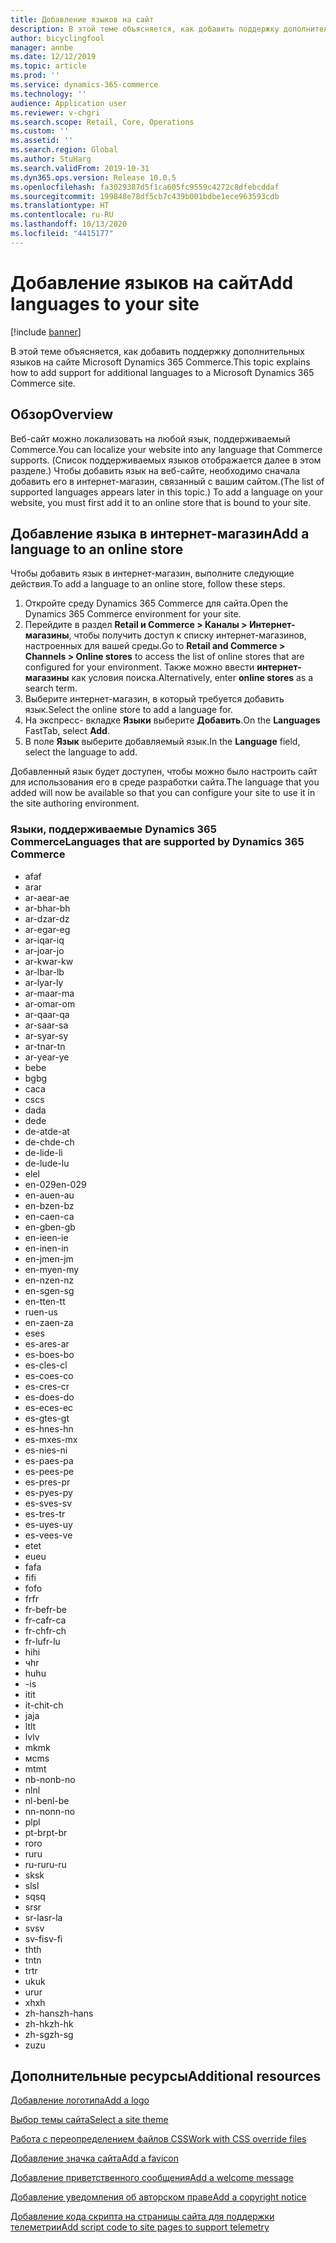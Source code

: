 ```yaml
---
title: Добавление языков на сайт
description: В этой теме объясняется, как добавить поддержку дополнительных языков на сайте Microsoft Dynamics 365 Commerce.
author: bicyclingfool
manager: annbe
ms.date: 12/12/2019
ms.topic: article
ms.prod: ''
ms.service: dynamics-365-commerce
ms.technology: ''
audience: Application user
ms.reviewer: v-chgri
ms.search.scope: Retail, Core, Operations
ms.custom: ''
ms.assetid: ''
ms.search.region: Global
ms.author: StuHarg
ms.search.validFrom: 2019-10-31
ms.dyn365.ops.version: Release 10.0.5
ms.openlocfilehash: fa3029387d5f1ca605fc9559c4272c8dfebcddaf
ms.sourcegitcommit: 199848e78df5cb7c439b001bdbe1ece963593cdb
ms.translationtype: HT
ms.contentlocale: ru-RU
ms.lasthandoff: 10/13/2020
ms.locfileid: "4415177"
---
```

# <a name="add-languages-to-your-site"></a><span data-ttu-id="0a551-103">Добавление языков на сайт</span><span class="sxs-lookup"><span data-stu-id="0a551-103">Add languages to your site</span></span>


[!include [banner](includes/banner.md)]

<span data-ttu-id="0a551-104">В этой теме объясняется, как добавить поддержку дополнительных языков на сайте Microsoft Dynamics 365 Commerce.</span><span class="sxs-lookup"><span data-stu-id="0a551-104">This topic explains how to add support for additional languages to a Microsoft Dynamics 365 Commerce site.</span></span>

## <a name="overview"></a><span data-ttu-id="0a551-105">Обзор</span><span class="sxs-lookup"><span data-stu-id="0a551-105">Overview</span></span>

<span data-ttu-id="0a551-106">Веб-сайт можно локализовать на любой язык, поддерживаемый Commerce.</span><span class="sxs-lookup"><span data-stu-id="0a551-106">You can localize your website into any language that Commerce supports.</span></span> <span data-ttu-id="0a551-107">(Список поддерживаемых языков отображается далее в этом разделе.) Чтобы добавить язык на веб-сайте, необходимо сначала добавить его в интернет-магазин, связанный с вашим сайтом.</span><span class="sxs-lookup"><span data-stu-id="0a551-107">(The list of supported languages appears later in this topic.) To add a language on your website, you must first add it to an online store that is bound to your site.</span></span>

## <a name="add-a-language-to-an-online-store"></a><span data-ttu-id="0a551-108">Добавление языка в интернет-магазин</span><span class="sxs-lookup"><span data-stu-id="0a551-108">Add a language to an online store</span></span>

<span data-ttu-id="0a551-109">Чтобы добавить язык в интернет-магазин, выполните следующие действия.</span><span class="sxs-lookup"><span data-stu-id="0a551-109">To add a language to an online store, follow these steps.</span></span>

1. <span data-ttu-id="0a551-110">Откройте среду Dynamics 365 Commerce для сайта.</span><span class="sxs-lookup"><span data-stu-id="0a551-110">Open the Dynamics 365 Commerce environment for your site.</span></span>
1. <span data-ttu-id="0a551-111">Перейдите в раздел **Retail и Commerce \> Каналы \> Интернет-магазины**, чтобы получить доступ к списку интернет-магазинов, настроенных для вашей среды.</span><span class="sxs-lookup"><span data-stu-id="0a551-111">Go to **Retail and Commerce \> Channels \> Online stores** to access the list of online stores that are configured for your environment.</span></span> <span data-ttu-id="0a551-112">Также можно ввести **интернет-магазины** как условия поиска.</span><span class="sxs-lookup"><span data-stu-id="0a551-112">Alternatively, enter **online stores** as a search term.</span></span>
1. <span data-ttu-id="0a551-113">Выберите интернет-магазин, в который требуется добавить язык.</span><span class="sxs-lookup"><span data-stu-id="0a551-113">Select the online store to add a language for.</span></span>
1. <span data-ttu-id="0a551-114">На экспресс- вкладке **Языки** выберите **Добавить**.</span><span class="sxs-lookup"><span data-stu-id="0a551-114">On the **Languages** FastTab, select **Add**.</span></span>
1. <span data-ttu-id="0a551-115">В поле **Язык** выберите добавляемый язык.</span><span class="sxs-lookup"><span data-stu-id="0a551-115">In the **Language** field, select the language to add.</span></span>

<span data-ttu-id="0a551-116">Добавленный язык будет доступен, чтобы можно было настроить сайт для использования его в среде разработки сайта.</span><span class="sxs-lookup"><span data-stu-id="0a551-116">The language that you added will now be available so that you can configure your site to use it in the site authoring environment.</span></span>

### <a name="languages-that-are-supported-by-dynamics-365-commerce"></a><span data-ttu-id="0a551-117">Языки, поддерживаемые Dynamics 365 Commerce</span><span class="sxs-lookup"><span data-stu-id="0a551-117">Languages that are supported by Dynamics 365 Commerce</span></span>

- <span data-ttu-id="0a551-118">af</span><span class="sxs-lookup"><span data-stu-id="0a551-118">af</span></span>
- <span data-ttu-id="0a551-119">ar</span><span class="sxs-lookup"><span data-stu-id="0a551-119">ar</span></span>
- <span data-ttu-id="0a551-120">ar-ae</span><span class="sxs-lookup"><span data-stu-id="0a551-120">ar-ae</span></span>
- <span data-ttu-id="0a551-121">ar-bh</span><span class="sxs-lookup"><span data-stu-id="0a551-121">ar-bh</span></span>
- <span data-ttu-id="0a551-122">ar-dz</span><span class="sxs-lookup"><span data-stu-id="0a551-122">ar-dz</span></span>
- <span data-ttu-id="0a551-123">ar-eg</span><span class="sxs-lookup"><span data-stu-id="0a551-123">ar-eg</span></span>
- <span data-ttu-id="0a551-124">ar-iq</span><span class="sxs-lookup"><span data-stu-id="0a551-124">ar-iq</span></span>
- <span data-ttu-id="0a551-125">ar-jo</span><span class="sxs-lookup"><span data-stu-id="0a551-125">ar-jo</span></span>
- <span data-ttu-id="0a551-126">ar-kw</span><span class="sxs-lookup"><span data-stu-id="0a551-126">ar-kw</span></span>
- <span data-ttu-id="0a551-127">ar-lb</span><span class="sxs-lookup"><span data-stu-id="0a551-127">ar-lb</span></span>
- <span data-ttu-id="0a551-128">ar-ly</span><span class="sxs-lookup"><span data-stu-id="0a551-128">ar-ly</span></span>
- <span data-ttu-id="0a551-129">ar-ma</span><span class="sxs-lookup"><span data-stu-id="0a551-129">ar-ma</span></span>
- <span data-ttu-id="0a551-130">ar-om</span><span class="sxs-lookup"><span data-stu-id="0a551-130">ar-om</span></span>
- <span data-ttu-id="0a551-131">ar-qa</span><span class="sxs-lookup"><span data-stu-id="0a551-131">ar-qa</span></span>
- <span data-ttu-id="0a551-132">ar-sa</span><span class="sxs-lookup"><span data-stu-id="0a551-132">ar-sa</span></span>
- <span data-ttu-id="0a551-133">ar-sy</span><span class="sxs-lookup"><span data-stu-id="0a551-133">ar-sy</span></span>
- <span data-ttu-id="0a551-134">ar-tn</span><span class="sxs-lookup"><span data-stu-id="0a551-134">ar-tn</span></span>
- <span data-ttu-id="0a551-135">ar-ye</span><span class="sxs-lookup"><span data-stu-id="0a551-135">ar-ye</span></span>
- <span data-ttu-id="0a551-136">be</span><span class="sxs-lookup"><span data-stu-id="0a551-136">be</span></span>
- <span data-ttu-id="0a551-137">bg</span><span class="sxs-lookup"><span data-stu-id="0a551-137">bg</span></span>
- <span data-ttu-id="0a551-138">ca</span><span class="sxs-lookup"><span data-stu-id="0a551-138">ca</span></span>
- <span data-ttu-id="0a551-139">cs</span><span class="sxs-lookup"><span data-stu-id="0a551-139">cs</span></span>
- <span data-ttu-id="0a551-140">da</span><span class="sxs-lookup"><span data-stu-id="0a551-140">da</span></span>
- <span data-ttu-id="0a551-141">de</span><span class="sxs-lookup"><span data-stu-id="0a551-141">de</span></span>
- <span data-ttu-id="0a551-142">de-at</span><span class="sxs-lookup"><span data-stu-id="0a551-142">de-at</span></span>
- <span data-ttu-id="0a551-143">de-ch</span><span class="sxs-lookup"><span data-stu-id="0a551-143">de-ch</span></span>
- <span data-ttu-id="0a551-144">de-li</span><span class="sxs-lookup"><span data-stu-id="0a551-144">de-li</span></span>
- <span data-ttu-id="0a551-145">de-lu</span><span class="sxs-lookup"><span data-stu-id="0a551-145">de-lu</span></span>
- <span data-ttu-id="0a551-146">el</span><span class="sxs-lookup"><span data-stu-id="0a551-146">el</span></span>
- <span data-ttu-id="0a551-147">en-029</span><span class="sxs-lookup"><span data-stu-id="0a551-147">en-029</span></span>
- <span data-ttu-id="0a551-148">en-au</span><span class="sxs-lookup"><span data-stu-id="0a551-148">en-au</span></span>
- <span data-ttu-id="0a551-149">en-bz</span><span class="sxs-lookup"><span data-stu-id="0a551-149">en-bz</span></span>
- <span data-ttu-id="0a551-150">en-ca</span><span class="sxs-lookup"><span data-stu-id="0a551-150">en-ca</span></span>
- <span data-ttu-id="0a551-151">en-gb</span><span class="sxs-lookup"><span data-stu-id="0a551-151">en-gb</span></span>
- <span data-ttu-id="0a551-152">en-ie</span><span class="sxs-lookup"><span data-stu-id="0a551-152">en-ie</span></span>
- <span data-ttu-id="0a551-153">en-in</span><span class="sxs-lookup"><span data-stu-id="0a551-153">en-in</span></span>
- <span data-ttu-id="0a551-154">en-jm</span><span class="sxs-lookup"><span data-stu-id="0a551-154">en-jm</span></span>
- <span data-ttu-id="0a551-155">en-my</span><span class="sxs-lookup"><span data-stu-id="0a551-155">en-my</span></span>
- <span data-ttu-id="0a551-156">en-nz</span><span class="sxs-lookup"><span data-stu-id="0a551-156">en-nz</span></span>
- <span data-ttu-id="0a551-157">en-sg</span><span class="sxs-lookup"><span data-stu-id="0a551-157">en-sg</span></span>
- <span data-ttu-id="0a551-158">en-tt</span><span class="sxs-lookup"><span data-stu-id="0a551-158">en-tt</span></span>
- <span data-ttu-id="0a551-159">ru</span><span class="sxs-lookup"><span data-stu-id="0a551-159">en-us</span></span>
- <span data-ttu-id="0a551-160">en-za</span><span class="sxs-lookup"><span data-stu-id="0a551-160">en-za</span></span>
- <span data-ttu-id="0a551-161">es</span><span class="sxs-lookup"><span data-stu-id="0a551-161">es</span></span>
- <span data-ttu-id="0a551-162">es-ar</span><span class="sxs-lookup"><span data-stu-id="0a551-162">es-ar</span></span>
- <span data-ttu-id="0a551-163">es-bo</span><span class="sxs-lookup"><span data-stu-id="0a551-163">es-bo</span></span>
- <span data-ttu-id="0a551-164">es-cl</span><span class="sxs-lookup"><span data-stu-id="0a551-164">es-cl</span></span>
- <span data-ttu-id="0a551-165">es-co</span><span class="sxs-lookup"><span data-stu-id="0a551-165">es-co</span></span>
- <span data-ttu-id="0a551-166">es-cr</span><span class="sxs-lookup"><span data-stu-id="0a551-166">es-cr</span></span>
- <span data-ttu-id="0a551-167">es-do</span><span class="sxs-lookup"><span data-stu-id="0a551-167">es-do</span></span>
- <span data-ttu-id="0a551-168">es-ec</span><span class="sxs-lookup"><span data-stu-id="0a551-168">es-ec</span></span>
- <span data-ttu-id="0a551-169">es-gt</span><span class="sxs-lookup"><span data-stu-id="0a551-169">es-gt</span></span>
- <span data-ttu-id="0a551-170">es-hn</span><span class="sxs-lookup"><span data-stu-id="0a551-170">es-hn</span></span>
- <span data-ttu-id="0a551-171">es-mx</span><span class="sxs-lookup"><span data-stu-id="0a551-171">es-mx</span></span>
- <span data-ttu-id="0a551-172">es-ni</span><span class="sxs-lookup"><span data-stu-id="0a551-172">es-ni</span></span>
- <span data-ttu-id="0a551-173">es-pa</span><span class="sxs-lookup"><span data-stu-id="0a551-173">es-pa</span></span>
- <span data-ttu-id="0a551-174">es-pe</span><span class="sxs-lookup"><span data-stu-id="0a551-174">es-pe</span></span>
- <span data-ttu-id="0a551-175">es-pr</span><span class="sxs-lookup"><span data-stu-id="0a551-175">es-pr</span></span>
- <span data-ttu-id="0a551-176">es-py</span><span class="sxs-lookup"><span data-stu-id="0a551-176">es-py</span></span>
- <span data-ttu-id="0a551-177">es-sv</span><span class="sxs-lookup"><span data-stu-id="0a551-177">es-sv</span></span>
- <span data-ttu-id="0a551-178">es-tr</span><span class="sxs-lookup"><span data-stu-id="0a551-178">es-tr</span></span>
- <span data-ttu-id="0a551-179">es-uy</span><span class="sxs-lookup"><span data-stu-id="0a551-179">es-uy</span></span>
- <span data-ttu-id="0a551-180">es-ve</span><span class="sxs-lookup"><span data-stu-id="0a551-180">es-ve</span></span>
- <span data-ttu-id="0a551-181">et</span><span class="sxs-lookup"><span data-stu-id="0a551-181">et</span></span>
- <span data-ttu-id="0a551-182">eu</span><span class="sxs-lookup"><span data-stu-id="0a551-182">eu</span></span>
- <span data-ttu-id="0a551-183">fa</span><span class="sxs-lookup"><span data-stu-id="0a551-183">fa</span></span>
- <span data-ttu-id="0a551-184">fi</span><span class="sxs-lookup"><span data-stu-id="0a551-184">fi</span></span>
- <span data-ttu-id="0a551-185">fo</span><span class="sxs-lookup"><span data-stu-id="0a551-185">fo</span></span>
- <span data-ttu-id="0a551-186">fr</span><span class="sxs-lookup"><span data-stu-id="0a551-186">fr</span></span>
- <span data-ttu-id="0a551-187">fr-be</span><span class="sxs-lookup"><span data-stu-id="0a551-187">fr-be</span></span>
- <span data-ttu-id="0a551-188">fr-ca</span><span class="sxs-lookup"><span data-stu-id="0a551-188">fr-ca</span></span>
- <span data-ttu-id="0a551-189">fr-ch</span><span class="sxs-lookup"><span data-stu-id="0a551-189">fr-ch</span></span>
- <span data-ttu-id="0a551-190">fr-lu</span><span class="sxs-lookup"><span data-stu-id="0a551-190">fr-lu</span></span>
- <span data-ttu-id="0a551-191">hi</span><span class="sxs-lookup"><span data-stu-id="0a551-191">hi</span></span>
- <span data-ttu-id="0a551-192">ч</span><span class="sxs-lookup"><span data-stu-id="0a551-192">hr</span></span>
- <span data-ttu-id="0a551-193">hu</span><span class="sxs-lookup"><span data-stu-id="0a551-193">hu</span></span>
- <span data-ttu-id="0a551-194">-</span><span class="sxs-lookup"><span data-stu-id="0a551-194">is</span></span>
- <span data-ttu-id="0a551-195">it</span><span class="sxs-lookup"><span data-stu-id="0a551-195">it</span></span>
- <span data-ttu-id="0a551-196">it-ch</span><span class="sxs-lookup"><span data-stu-id="0a551-196">it-ch</span></span>
- <span data-ttu-id="0a551-197">ja</span><span class="sxs-lookup"><span data-stu-id="0a551-197">ja</span></span>
- <span data-ttu-id="0a551-198">lt</span><span class="sxs-lookup"><span data-stu-id="0a551-198">lt</span></span>
- <span data-ttu-id="0a551-199">lv</span><span class="sxs-lookup"><span data-stu-id="0a551-199">lv</span></span>
- <span data-ttu-id="0a551-200">mk</span><span class="sxs-lookup"><span data-stu-id="0a551-200">mk</span></span>
- <span data-ttu-id="0a551-201">мс</span><span class="sxs-lookup"><span data-stu-id="0a551-201">ms</span></span>
- <span data-ttu-id="0a551-202">mt</span><span class="sxs-lookup"><span data-stu-id="0a551-202">mt</span></span>
- <span data-ttu-id="0a551-203">nb-no</span><span class="sxs-lookup"><span data-stu-id="0a551-203">nb-no</span></span>
- <span data-ttu-id="0a551-204">nl</span><span class="sxs-lookup"><span data-stu-id="0a551-204">nl</span></span>
- <span data-ttu-id="0a551-205">nl-be</span><span class="sxs-lookup"><span data-stu-id="0a551-205">nl-be</span></span>
- <span data-ttu-id="0a551-206">nn-no</span><span class="sxs-lookup"><span data-stu-id="0a551-206">nn-no</span></span>
- <span data-ttu-id="0a551-207">pl</span><span class="sxs-lookup"><span data-stu-id="0a551-207">pl</span></span>
- <span data-ttu-id="0a551-208">pt-br</span><span class="sxs-lookup"><span data-stu-id="0a551-208">pt-br</span></span>
- <span data-ttu-id="0a551-209">ro</span><span class="sxs-lookup"><span data-stu-id="0a551-209">ro</span></span>
- <span data-ttu-id="0a551-210">ru</span><span class="sxs-lookup"><span data-stu-id="0a551-210">ru</span></span>
- <span data-ttu-id="0a551-211">ru-ru</span><span class="sxs-lookup"><span data-stu-id="0a551-211">ru-ru</span></span>
- <span data-ttu-id="0a551-212">sk</span><span class="sxs-lookup"><span data-stu-id="0a551-212">sk</span></span>
- <span data-ttu-id="0a551-213">sl</span><span class="sxs-lookup"><span data-stu-id="0a551-213">sl</span></span>
- <span data-ttu-id="0a551-214">sq</span><span class="sxs-lookup"><span data-stu-id="0a551-214">sq</span></span>
- <span data-ttu-id="0a551-215">sr</span><span class="sxs-lookup"><span data-stu-id="0a551-215">sr</span></span>
- <span data-ttu-id="0a551-216">sr-la</span><span class="sxs-lookup"><span data-stu-id="0a551-216">sr-la</span></span>
- <span data-ttu-id="0a551-217">sv</span><span class="sxs-lookup"><span data-stu-id="0a551-217">sv</span></span>
- <span data-ttu-id="0a551-218">sv-fi</span><span class="sxs-lookup"><span data-stu-id="0a551-218">sv-fi</span></span>
- <span data-ttu-id="0a551-219">th</span><span class="sxs-lookup"><span data-stu-id="0a551-219">th</span></span>
- <span data-ttu-id="0a551-220">tn</span><span class="sxs-lookup"><span data-stu-id="0a551-220">tn</span></span>
- <span data-ttu-id="0a551-221">tr</span><span class="sxs-lookup"><span data-stu-id="0a551-221">tr</span></span>
- <span data-ttu-id="0a551-222">uk</span><span class="sxs-lookup"><span data-stu-id="0a551-222">uk</span></span>
- <span data-ttu-id="0a551-223">ur</span><span class="sxs-lookup"><span data-stu-id="0a551-223">ur</span></span>
- <span data-ttu-id="0a551-224">xh</span><span class="sxs-lookup"><span data-stu-id="0a551-224">xh</span></span>
- <span data-ttu-id="0a551-225">zh-hans</span><span class="sxs-lookup"><span data-stu-id="0a551-225">zh-hans</span></span>
- <span data-ttu-id="0a551-226">zh-hk</span><span class="sxs-lookup"><span data-stu-id="0a551-226">zh-hk</span></span>
- <span data-ttu-id="0a551-227">zh-sg</span><span class="sxs-lookup"><span data-stu-id="0a551-227">zh-sg</span></span>
- <span data-ttu-id="0a551-228">zu</span><span class="sxs-lookup"><span data-stu-id="0a551-228">zu</span></span>

## <a name="additional-resources"></a><span data-ttu-id="0a551-229">Дополнительные ресурсы</span><span class="sxs-lookup"><span data-stu-id="0a551-229">Additional resources</span></span>

[<span data-ttu-id="0a551-230">Добавление логотипа</span><span class="sxs-lookup"><span data-stu-id="0a551-230">Add a logo</span></span>](add-logo.md)

[<span data-ttu-id="0a551-231">Выбор темы сайта</span><span class="sxs-lookup"><span data-stu-id="0a551-231">Select a site theme</span></span>](select-site-theme.md)

[<span data-ttu-id="0a551-232">Работа с переопределением файлов CSS</span><span class="sxs-lookup"><span data-stu-id="0a551-232">Work with CSS override files</span></span>](css-override-files.md)

[<span data-ttu-id="0a551-233">Добавление значка сайта</span><span class="sxs-lookup"><span data-stu-id="0a551-233">Add a favicon</span></span>](add-favicon.md)

[<span data-ttu-id="0a551-234">Добавление приветственного сообщения</span><span class="sxs-lookup"><span data-stu-id="0a551-234">Add a welcome message</span></span>](add-welcome-message.md)

[<span data-ttu-id="0a551-235">Добавление уведомления об авторском праве</span><span class="sxs-lookup"><span data-stu-id="0a551-235">Add a copyright notice</span></span>](add-copyright-notice.md)

[<span data-ttu-id="0a551-236">Добавление кода скрипта на страницы сайта для поддержки телеметрии</span><span class="sxs-lookup"><span data-stu-id="0a551-236">Add script code to site pages to support telemetry</span></span>](add-telemetry.md)
